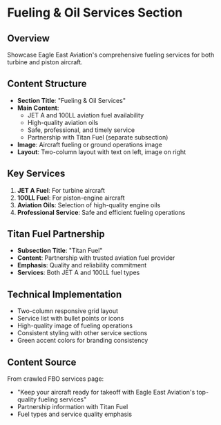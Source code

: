 # Fueling & Oil Services Section

## Overview
Showcase Eagle East Aviation's comprehensive fueling services for both turbine and piston aircraft.

## Content Structure
- **Section Title**: "Fueling & Oil Services"
- **Main Content**: 
  - JET A and 100LL aviation fuel availability
  - High-quality aviation oils
  - Safe, professional, and timely service
  - Partnership with Titan Fuel (separate subsection)
- **Image**: Aircraft fueling or ground operations image
- **Layout**: Two-column layout with text on left, image on right

## Key Services
1. **JET A Fuel**: For turbine aircraft
2. **100LL Fuel**: For piston-engine aircraft  
3. **Aviation Oils**: Selection of high-quality engine oils
4. **Professional Service**: Safe and efficient fueling operations

## Titan Fuel Partnership
- **Subsection Title**: "Titan Fuel"
- **Content**: Partnership with trusted aviation fuel provider
- **Emphasis**: Quality and reliability commitment
- **Services**: Both JET A and 100LL fuel types

## Technical Implementation
- Two-column responsive grid layout
- Service list with bullet points or icons
- High-quality image of fueling operations
- Consistent styling with other service sections
- Green accent colors for branding consistency

## Content Source
From crawled FBO services page:
- "Keep your aircraft ready for takeoff with Eagle East Aviation's top-quality fueling services"
- Partnership information with Titan Fuel
- Fuel types and service quality emphasis